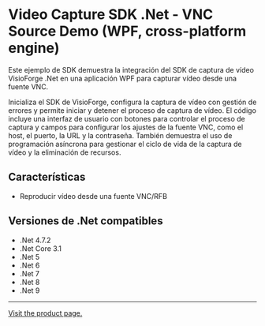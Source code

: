 # Video Capture SDK .Net - VNC Source Demo (WPF, cross-platform engine)

Este ejemplo de SDK demuestra la integración del SDK de captura de vídeo VisioForge .Net en una aplicación WPF para capturar vídeo desde una fuente VNC.

Inicializa el SDK de VisioForge, configura la captura de vídeo con gestión de errores y permite iniciar y detener el proceso de captura de vídeo. El código incluye una interfaz de usuario con botones para controlar el proceso de captura y campos para configurar los ajustes de la fuente VNC, como el host, el puerto, la URL y la contraseña. También demuestra el uso de programación asíncrona para gestionar el ciclo de vida de la captura de vídeo y la eliminación de recursos.

## Características

- Reproducir vídeo desde una fuente VNC/RFB

## Versiones de .Net compatibles

- .Net 4.7.2
- .Net Core 3.1
- .Net 5
- .Net 6
- .Net 7
- .Net 8
- .Net 9
  
---

[Visit the product page.](https://www.visioforge.com/video-capture-sdk-net)
